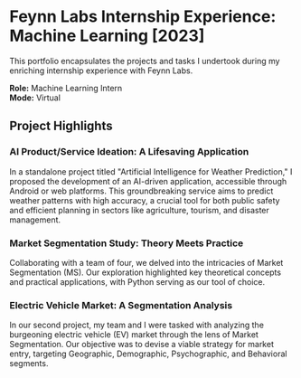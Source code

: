 # Feynn Labs Internship Experience: Machine Learning [2023]

This portfolio encapsulates the projects and tasks I undertook during my enriching internship experience with Feynn Labs.

**Role:** Machine Learning Intern  
**Mode:** Virtual

## Project Highlights

### AI Product/Service Ideation: A Lifesaving Application

In a standalone project titled "Artificial Intelligence for Weather Prediction," I proposed the development of an AI-driven application, accessible through Android or web platforms. This groundbreaking service aims to predict weather patterns with high accuracy, a crucial tool for both public safety and efficient planning in sectors like agriculture, tourism, and disaster management.

### Market Segmentation Study: Theory Meets Practice

Collaborating with a team of four, we delved into the intricacies of Market Segmentation (MS). Our exploration highlighted key theoretical concepts and practical applications, with Python serving as our tool of choice.

### Electric Vehicle Market: A Segmentation Analysis

In our second project, my team and I were tasked with analyzing the burgeoning electric vehicle (EV) market through the lens of Market Segmentation. Our objective was to devise a viable strategy for market entry, targeting Geographic, Demographic, Psychographic, and Behavioral segments.
